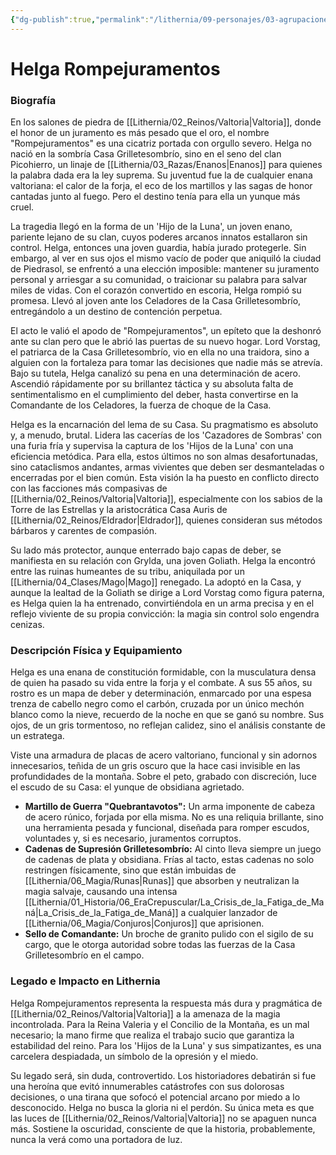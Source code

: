 ```yaml
---
{"dg-publish":true,"permalink":"/lithernia/09-personajes/03-agrupaciones/casa-grilletesombrio/helga-rompejuramentos/","tags":["lithernia","personajes","Casa Grilletesombrío","Valtoria","Enano"]}
---
```


# Helga Rompejuramentos

### Biografía

En los salones de piedra de [[Lithernia/02_Reinos/Valtoria\|Valtoria]], donde el honor de un juramento es más pesado que el oro, el nombre "Rompejuramentos" es una cicatriz portada con orgullo severo. Helga no nació en la sombría Casa Grilletesombrío, sino en el seno del clan Picohierro, un linaje de [[Lithernia/03_Razas/Enanos\|Enanos]] para quienes la palabra dada era la ley suprema. Su juventud fue la de cualquier enana valtoriana: el calor de la forja, el eco de los martillos y las sagas de honor cantadas junto al fuego. Pero el destino tenía para ella un yunque más cruel.

La tragedia llegó en la forma de un 'Hijo de la Luna', un joven enano, pariente lejano de su clan, cuyos poderes arcanos innatos estallaron sin control. Helga, entonces una joven guardia, había jurado protegerle. Sin embargo, al ver en sus ojos el mismo vacío de poder que aniquiló la ciudad de Piedrasol, se enfrentó a una elección imposible: mantener su juramento personal y arriesgar a su comunidad, o traicionar su palabra para salvar miles de vidas. Con el corazón convertido en escoria, Helga rompió su promesa. Llevó al joven ante los Celadores de la Casa Grilletesombrío, entregándolo a un destino de contención perpetua.

El acto le valió el apodo de "Rompejuramentos", un epíteto que la deshonró ante su clan pero que le abrió las puertas de su nuevo hogar. Lord Vorstag, el patriarca de la Casa Grilletesombrío, vio en ella no una traidora, sino a alguien con la fortaleza para tomar las decisiones que nadie más se atrevía. Bajo su tutela, Helga canalizó su pena en una determinación de acero. Ascendió rápidamente por su brillantez táctica y su absoluta falta de sentimentalismo en el cumplimiento del deber, hasta convertirse en la Comandante de los Celadores, la fuerza de choque de la Casa.

Helga es la encarnación del lema de su Casa. Su pragmatismo es absoluto y, a menudo, brutal. Lidera las cacerías de los 'Cazadores de Sombras' con una furia fría y supervisa la captura de los 'Hijos de la Luna' con una eficiencia metódica. Para ella, estos últimos no son almas desafortunadas, sino cataclismos andantes, armas vivientes que deben ser desmanteladas o encerradas por el bien común. Esta visión la ha puesto en conflicto directo con las facciones más compasivas de [[Lithernia/02_Reinos/Valtoria\|Valtoria]], especialmente con los sabios de la Torre de las Estrellas y la aristocrática Casa Auris de [[Lithernia/02_Reinos/Eldrador\|Eldrador]], quienes consideran sus métodos bárbaros y carentes de compasión.

Su lado más protector, aunque enterrado bajo capas de deber, se manifiesta en su relación con Grylda, una joven Goliath. Helga la encontró entre las ruinas humeantes de su tribu, aniquilada por un [[Lithernia/04_Clases/Mago\|Mago]] renegado. La adoptó en la Casa, y aunque la lealtad de la Goliath se dirige a Lord Vorstag como figura paterna, es Helga quien la ha entrenado, convirtiéndola en un arma precisa y en el reflejo viviente de su propia convicción: la magia sin control solo engendra cenizas.

### Descripción Física y Equipamiento

Helga es una enana de constitución formidable, con la musculatura densa de quien ha pasado su vida entre la forja y el combate. A sus 55 años, su rostro es un mapa de deber y determinación, enmarcado por una espesa trenza de cabello negro como el carbón, cruzada por un único mechón blanco como la nieve, recuerdo de la noche en que se ganó su nombre. Sus ojos, de un gris tormentoso, no reflejan calidez, sino el análisis constante de un estratega.

Viste una armadura de placas de acero valtoriano, funcional y sin adornos innecesarios, teñida de un gris oscuro que la hace casi invisible en las profundidades de la montaña. Sobre el peto, grabado con discreción, luce el escudo de su Casa: el yunque de obsidiana agrietado.

*   **Martillo de Guerra "Quebrantavotos":** Un arma imponente de cabeza de acero rúnico, forjada por ella misma. No es una reliquia brillante, sino una herramienta pesada y funcional, diseñada para romper escudos, voluntades y, si es necesario, juramentos corruptos.
*   **Cadenas de Supresión Grilletesombrío:** Al cinto lleva siempre un juego de cadenas de plata y obsidiana. Frías al tacto, estas cadenas no solo restringen físicamente, sino que están imbuidas de [[Lithernia/06_Magia/Runas\|Runas]] que absorben y neutralizan la magia salvaje, causando una intensa [[Lithernia/01_Historia/06_EraCrepuscular/La_Crisis_de_la_Fatiga_de_Maná\|La_Crisis_de_la_Fatiga_de_Maná]] a cualquier lanzador de [[Lithernia/06_Magia/Conjuros\|Conjuros]] que aprisionen.
*   **Sello de Comandante:** Un broche de granito pulido con el sigilo de su cargo, que le otorga autoridad sobre todas las fuerzas de la Casa Grilletesombrío en el campo.

### Legado e Impacto en Lithernia

Helga Rompejuramentos representa la respuesta más dura y pragmática de [[Lithernia/02_Reinos/Valtoria\|Valtoria]] a la amenaza de la magia incontrolada. Para la Reina Valeria y el Concilio de la Montaña, es un mal necesario; la mano firme que realiza el trabajo sucio que garantiza la estabilidad del reino. Para los 'Hijos de la Luna' y sus simpatizantes, es una carcelera despiadada, un símbolo de la opresión y el miedo.

Su legado será, sin duda, controvertido. Los historiadores debatirán si fue una heroína que evitó innumerables catástrofes con sus dolorosas decisiones, o una tirana que sofocó el potencial arcano por miedo a lo desconocido. Helga no busca la gloria ni el perdón. Su única meta es que las luces de [[Lithernia/02_Reinos/Valtoria\|Valtoria]] no se apaguen nunca más. Sostiene la oscuridad, consciente de que la historia, probablemente, nunca la verá como una portadora de luz.
